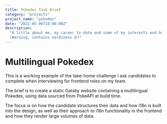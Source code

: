 ```yaml
---
title: Pokedex Task Brief
category: "projects"
project_name: "pokedex"
date: "2022-05-06T10:00:00Z"
description:
  "A little about me, my career to date and some of my interests and hobbies.
  (Warning, contains nerdiness 🤓)"
---
```


# Multilingual Pokedex

This is a working example of the take-home challenge I ask candidates to
complete when interviewing for frontend roles on my team.

The brief is to create a static Gatsby website containing a multilingual
Pokedex, using data sourced from PokeAPI at build time.

The focus is on how the candidate structures their data and how i18n is built
into the design, as well as their approach to i18n functionality in the frontend
and how they render large volumes of data.
